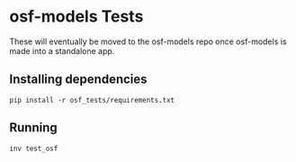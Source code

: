 # osf-models Tests

These will eventually be moved to the osf-models repo once osf-models is made into a standalone app.


## Installing dependencies

```
pip install -r osf_tests/requirements.txt
```

## Running

```
inv test_osf
```

